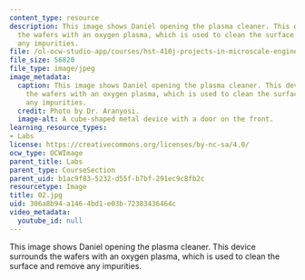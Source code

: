 ```yaml
---
content_type: resource
description: This image shows Daniel opening the plasma cleaner. This device surrounds
  the wafers with an oxygen plasma, which is used to clean the surface and remove
  any impurities.
file: /ol-ocw-studio-app/courses/hst-410j-projects-in-microscale-engineering-for-the-life-sciences-spring-2007/306a8b94a1464bd1e03b72383436464c_02.jpg
file_size: 56820
file_type: image/jpeg
image_metadata:
  caption: This image shows Daniel opening the plasma cleaner. This device surrounds
    the wafers with an oxygen plasma, which is used to clean the surface and remove
    any impurities.
  credit: Photo by Dr. Aranyosi.
  image-alt: A cube-shaped metal device with a door on the front.
learning_resource_types:
- Labs
license: https://creativecommons.org/licenses/by-nc-sa/4.0/
ocw_type: OCWImage
parent_title: Labs
parent_type: CourseSection
parent_uid: b1ac9f83-5232-d55f-b7bf-291ec9c8fb2c
resourcetype: Image
title: 02.jpg
uid: 306a8b94-a146-4bd1-e03b-72383436464c
video_metadata:
  youtube_id: null
---
```

This image shows Daniel opening the plasma cleaner. This device surrounds the wafers with an oxygen plasma, which is used to clean the surface and remove any impurities.